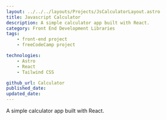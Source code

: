 ```yaml
---
layout: ../../../layouts/Projects/JsCalculatorLayout.astro
title: Javascript Calculator
description: A simple calculator app built with React.
category: Front End Development Libraries
tags:
    - front-end project
    - freeCodeCamp project

technologies: 
    - Astro
    - React
    - Tailwind CSS

github_url: Calculator
published_date: 
updated_date: 
---
```


A simple calculator app built with React.